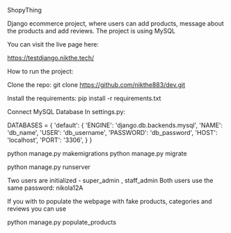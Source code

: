 ShopyThing

Django ecommerce project, where users can add products, message about the products and add reviews.
The project is using MySQL 

You can visit the live page here:

https://testdjango.nikthe.tech/
<br>

How to run the project:

Clone the repo:
git clone https://github.com/nikthe883/dev.git

Install the requirements:
pip install -r requirements.txt

Connect MySQL Database
In settings.py:

DATABASES = {
    'default': {
        'ENGINE': 'django.db.backends.mysql',
        'NAME': 'db_name',
        'USER': 'db_username',
        'PASSWORD': 'db_password',
        'HOST': 'localhost',
        'PORT': '3306',
    }
}

python manage.py makemigrations
python manage.py migrate

python manage.py runserver

Two users are initialized - super_admin , staff_admin 
Both users use the same password: nikola12A

If you with to populate the webpage with fake products, categories and reviews you can use

python manage.py populate_products
